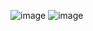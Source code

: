 ![image](https://github.com/user-attachments/assets/c18e7516-ea19-46f6-887d-691f8220f6a2)
![image](https://github.com/user-attachments/assets/7347abfb-e3a8-40ac-9a22-7f15eb7e2343)
